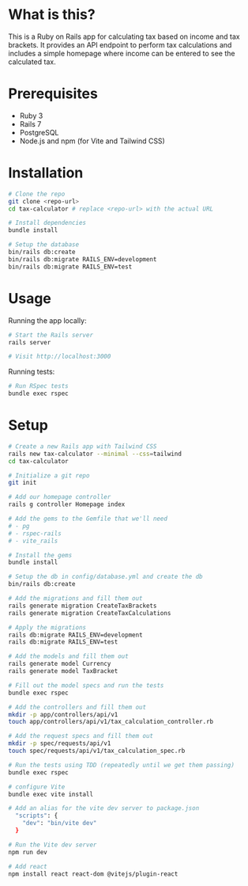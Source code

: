 # What is this?

This is a Ruby on Rails app for calculating tax based on income and tax brackets. It provides an API endpoint to perform tax calculations and includes a simple homepage where income can be entered to see the calculated tax.

# Prerequisites

- Ruby 3
- Rails 7
- PostgreSQL
- Node.js and npm (for Vite and Tailwind CSS)

# Installation

```sh
# Clone the repo
git clone <repo-url>
cd tax-calculator # replace <repo-url> with the actual URL

# Install dependencies
bundle install

# Setup the database
bin/rails db:create
bin/rails db:migrate RAILS_ENV=development
bin/rails db:migrate RAILS_ENV=test
```

# Usage

Running the app locally:

```sh
# Start the Rails server
rails server

# Visit http://localhost:3000
```

Running tests:

```sh
# Run RSpec tests
bundle exec rspec
```

# Setup

```sh
# Create a new Rails app with Tailwind CSS
rails new tax-calculator --minimal --css=tailwind
cd tax-calculator

# Initialize a git repo
git init

# Add our homepage controller
rails g controller Homepage index

# Add the gems to the Gemfile that we'll need
# - pg
# - rspec-rails
# - vite_rails

# Install the gems
bundle install

# Setup the db in config/database.yml and create the db
bin/rails db:create

# Add the migrations and fill them out
rails generate migration CreateTaxBrackets
rails generate migration CreateTaxCalculations

# Apply the migrations
rails db:migrate RAILS_ENV=development
rails db:migrate RAILS_ENV=test

# Add the models and fill them out
rails generate model Currency
rails generate model TaxBracket

# Fill out the model specs and run the tests
bundle exec rspec

# Add the controllers and fill them out
mkdir -p app/controllers/api/v1
touch app/controllers/api/v1/tax_calculation_controller.rb

# Add the request specs and fill them out
mkdir -p spec/requests/api/v1
touch spec/requests/api/v1/tax_calculation_spec.rb

# Run the tests using TDD (repeatedly until we get them passing)
bundle exec rspec

# configure Vite
bundle exec vite install

# Add an alias for the vite dev server to package.json
  "scripts": {
    "dev": "bin/vite dev"
  }

# Run the Vite dev server
npm run dev

# Add react
npm install react react-dom @vitejs/plugin-react
```
